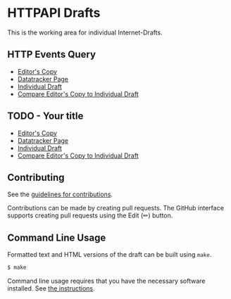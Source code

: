 <!-- regenerate: on (set to off if you edit this file) -->

# HTTPAPI Drafts

This is the working area for individual Internet-Drafts.

## HTTP Events Query

* [Editor's Copy](https://CxRes.github.io/events-query/#go.draft-gupta-httpapi-events-query.html)
* [Datatracker Page](https://datatracker.ietf.org/doc/draft-gupta-httpapi-events-query)
* [Individual Draft](https://datatracker.ietf.org/doc/html/draft-gupta-httpapi-events-query)
* [Compare Editor's Copy to Individual Draft](https://CxRes.github.io/events-query/#go.draft-gupta-httpapi-events-query.diff)

## TODO - Your title

* [Editor's Copy](https://CxRes.github.io/events-query/#go.draft-todo-yourname-protocol.html)
* [Datatracker Page](https://datatracker.ietf.org/doc/draft-todo-yourname-protocol)
* [Individual Draft](https://datatracker.ietf.org/doc/html/draft-todo-yourname-protocol)
* [Compare Editor's Copy to Individual Draft](https://CxRes.github.io/events-query/#go.draft-todo-yourname-protocol.diff)


## Contributing

See the
[guidelines for contributions](https://github.com/CxRes/events-query/blob/main/CONTRIBUTING.md).

Contributions can be made by creating pull requests.
The GitHub interface supports creating pull requests using the Edit (✏) button.


## Command Line Usage

Formatted text and HTML versions of the draft can be built using `make`.

```sh
$ make
```

Command line usage requires that you have the necessary software installed.  See
[the instructions](https://github.com/martinthomson/i-d-template/blob/main/doc/SETUP.md).

